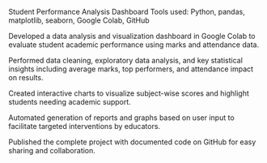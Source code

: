 Student Performance Analysis Dashboard
Tools used: Python, pandas, matplotlib, seaborn, Google Colab, GitHub

Developed a data analysis and visualization dashboard in Google Colab to evaluate student academic performance using marks and attendance data.

Performed data cleaning, exploratory data analysis, and key statistical insights including average marks, top performers, and attendance impact on results.

Created interactive charts to visualize subject-wise scores and highlight students needing academic support.

Automated generation of reports and graphs based on user input to facilitate targeted interventions by educators.

Published the complete project with documented code on GitHub for easy sharing and collaboration.
